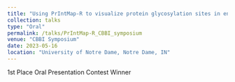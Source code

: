 ```yaml
---
title: "Using PrIntMap-R to visualize protein glycosylation sites in enzymatically deglycosylated samples"
collection: talks
type: "Oral"
permalink: /talks/PrIntMap-R_CBBI_symposium
venue: "CBBI Symposium"
date: 2023-05-16
location: "University of Notre Dame, Notre Dame, IN"
---
```


1st Place Oral Presentation Contest Winner
